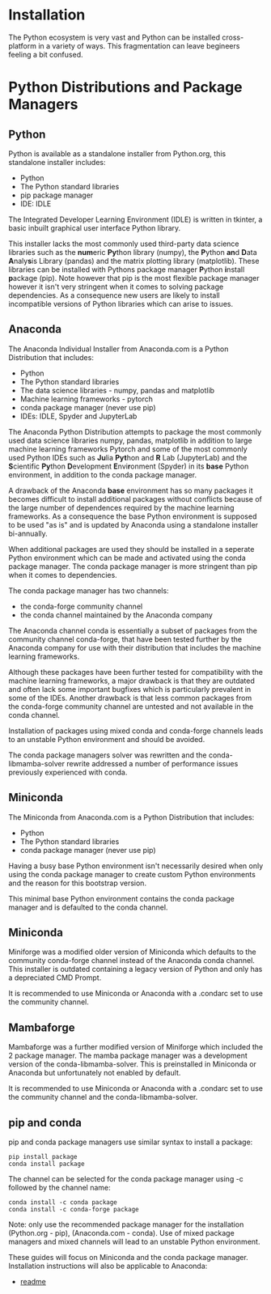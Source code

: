 # Installation

The Python ecosystem is very vast and Python can be installed cross-platform in a variety of ways. This fragmentation can leave begineers feeling a bit confused.

# Python Distributions and Package Managers

## Python

Python is available as a standalone installer from Python.org, this standalone installer includes:

* Python
* The Python standard libraries
* pip package manager
* IDE: IDLE

The Integrated Developer Learning Environment (IDLE) is written in tkinter, a basic inbuilt graphical user interface Python library. 

This installer lacks the most commonly used third-party data science libraries such as the **num**eric **Py**thon library (numpy), the **P**ython **an**d **D**ata **A**naly**s**is Library (pandas) and the matrix plotting library (matplotlib). These libraries can be installed with Pythons package manager **P**ython **i**nstall **p**ackage (pip). Note however that pip is the most flexible package manager however it isn't very stringent when it comes to solving package dependencies. As a consequence new users are likely to install incompatible versions of Python libraries which can arise to issues.

## Anaconda

The Anaconda Individual Installer from Anaconda.com is a Python Distribution that includes:

* Python
* The Python standard libraries
* The data science libraries - numpy, pandas and matplotlib
* Machine learning frameworks - pytorch
* conda package manager (never use pip)
* IDEs: IDLE, Spyder and JupyterLab 

The Anaconda Python Distribution attempts to package the most commonly used data science libraries numpy, pandas, matplotlib in addition to large machine learning frameworks Pytorch and some of the most commonly used Python IDEs such as **Ju**lia **Pyt**hon and **R** Lab (JupyterLab) and the **S**cientific **Py**thon **D**evelopment **E**nvi**r**onment (Spyder) in its **base** Python environment, in addition to the conda package manager. 

A drawback of the Anaconda **base** environment has so many packages it becomes difficult to install additional packages without conflicts because of the large number of dependences required by the machine learning frameworks. As a consequence the base Python environment is supposed to be used "as is" and is updated by Anaconda using a standalone installer bi-annually. 

When additional packages are used they should be installed in a seperate Python environment which can be made and activated using the conda package manager. The conda package manager is more stringent than pip when it comes to dependencies. 

The conda package manager has two channels:

* the conda-forge community channel
* the conda channel maintained by the Anaconda company
 
The Anaconda channel conda is essentially a subset of packages from the community channel conda-forge, that have been tested further by the Anaconda company for use with their distribution that includes the machine learning frameworks. 

Although these packages have been further tested for compatibility with the machine learning frameworks, a major drawback is that they are outdated and often lack some important bugfixes which is particularly prevalent in some of the IDEs. Another drawback is that less common packages from the conda-forge community channel are untested and not available in the conda channel. 

Installation of packages using mixed conda and conda-forge channels leads to an unstable Python environment and should be avoided.

The conda package managers solver was rewritten and the conda-libmamba-solver rewrite addressed a number of performance issues previously experienced with conda.

## Miniconda

The Miniconda from Anaconda.com is a Python Distribution that includes:

* Python
* The Python standard libraries
* conda package manager (never use pip)

Having a busy base Python environment isn't necessarily desired when only using the conda package manager to create custom Python environments and the reason for this bootstrap version. 

This minimal base Python environment contains the conda package manager and is defaulted to the conda channel.

## Miniconda 

Miniforge was a modified older version of Miniconda which defaults to the community conda-forge channel instead of the Anaconda conda channel. This installer is outdated containing a legacy version of Python and only has a depreciated CMD Prompt. 

It is recommended to use Miniconda or Anaconda with a .condarc set to use the community channel.

## Mambaforge

Mambaforge was a further modified version of Miniforge which included the 2 package manager. The mamba package manager was a development version of the conda-libmamba-solver. This is preinstalled in Miniconda or Anaconda but unfortunately not enabled by default. 

It is recommended to use Miniconda or Anaconda with a .condarc set to use the community channel and the conda-libmamba-solver.

## pip and conda

pip and conda package managers use similar syntax to install a package:

```
pip install package
conda install package
```

The channel can be selected for the conda package manager using -c followed by the channel name:

```
conda install -c conda package
conda install -c conda-forge package
```

Note: only use the recommended package manager for the installation (Python.org - pip), (Anaconda.com - conda). Use of mixed package managers and mixed channels will lead to an unstable Python environment.

These guides will focus on Miniconda and the conda package manager. Installation instructions will also be applicable to Anaconda:

* [readme](./readme.md)